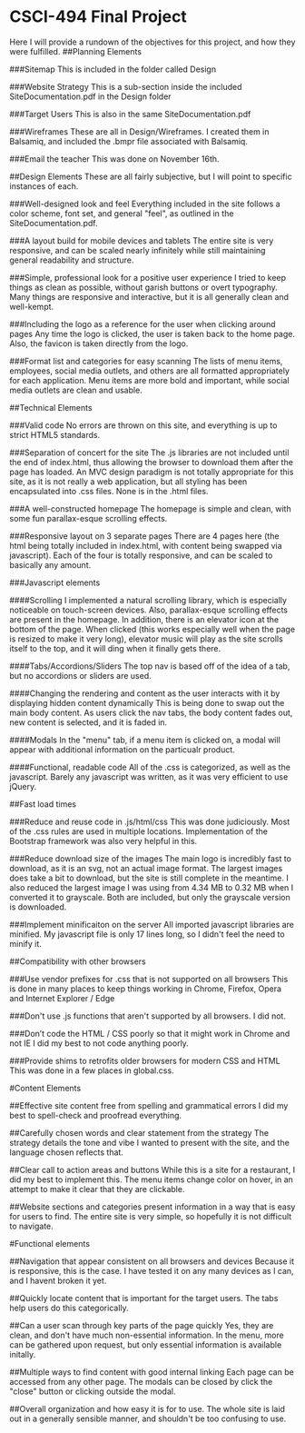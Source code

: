 # CSCI-494 Final Project
Here I will provide a rundown of the objectives for this project, and how they were fulfilled. 
##Planning Elements

###Sitemap
This is included in the folder called Design
	
###Website Strategy
This is a sub-section inside the included SiteDocumentation.pdf in the Design folder
	
###Target Users
This is also in the same SiteDocumentation.pdf
	
###Wireframes
These are all in Design/Wireframes. I created them in Balsamiq, and included the .bmpr file associated with Balsamiq.

###Email the teacher
This was done on November 16th.
	
##Design Elements
These are all fairly subjective, but I will point to specific instances of each.
	
###Well-designed look and feel
Everything included in the site follows a color scheme, font set, and general "feel", as outlined in the SiteDocumentation.pdf.
	
###A layout build for mobile devices and tablets
The entire site is very responsive, and can be scaled nearly infinitely while still maintaining general readability and structure.
	
###Simple, professional look for a positive user experience
I tried to keep things as clean as possible, without garish buttons or overt typography. Many things are responsive and interactive, but it is all generally clean and well-kempt.
	
###Including the logo as a reference for the user when clicking around pages
Any time the logo is clicked, the user is taken back to the home page. Also, the favicon is taken directly from the logo. 
	
###Format list and categories for easy scanning
The lists of menu items, employees, social media outlets, and others are all formatted appropriately for each application. Menu items are more bold and important, while social media outlets are clean and usable.
	
##Technical Elements
	
###Valid code
No errors are thrown on this site, and everything is up to strict HTML5 standards.

###Separation of concert for the site
The .js libraries are not included until the end of index.html, thus allowing the browser to download them after the page has loaded. 
An MVC design paradigm is not totally appropriate for this site, as it is not really a web application, but all styling has been encapsulated into .css files. None is in the .html files.

###A well-constructed homepage
The homepage is simple and clean, with some fun parallax-esque scrolling effects. 

###Responsive layout on 3 separate pages
There are 4 pages here (the html being totally included in index.html, with content being swapped via javascript). Each of the four is totally responsive, and can be scaled to basically any amount.

###Javascript elements

####Scrolling
I implemented a natural scrolling library, which is especially noticeable on touch-screen devices. Also, parallax-esque scrolling effects are present in the homepage. In addition, there is an elevator icon at the bottom of the page. When clicked (this works especially well when the page is resized to make it very long), elevator music will play as the site scrolls itself to the top, and it will ding when it finally gets there.

####Tabs/Accordions/Sliders
The top nav is based off of the idea of a tab, but no accordions or sliders are used. 

####Changing the rendering and content as the user interacts with it by displaying hidden content dynamically
This is being done to swap out the main body content. As users click the nav tabs, the body content fades out, new content is selected, and it is faded in.

####Modals
In the "menu" tab, if a menu item is clicked on, a modal will appear with additional information on the particualr product.
	
####Functional, readable code
All of the .css is categorized, as well as the javascript. Barely any javascript was written, as it was very efficient to use jQuery.

##Fast load times
	
###Reduce and reuse code in .js/html/css
This was done judiciously. Most of the .css rules are used in multiple locations. Implementation of the Bootstrap framework was also very helpful in this.

###Reduce download size of the images
The main logo is incredibly fast to download, as it is an svg, not an actual image format. The largest images does take a bit to download, but the site is still complete in the meantime.
I also reduced the largest image I was using from 4.34 MB to 0.32 MB when I converted it to grayscale. Both are included, but only the grayscale version is downloaded.

###Implement minificaiton on the server
All imported javascript libraries are minified. My javascript file is only 17 lines long, so I didn't feel the need to minify it.

##Compatibility with other browsers

###Use vendor prefixes for .css that is not supported on all browsers
This is done in many places to keep things working in Chrome, Firefox, Opera and Internet Explorer / Edge

###Don't use .js functions that aren't supported by all browsers.
I did not.

###Don’t code the HTML / CSS poorly so that it might work in Chrome and not IE
I did my best to not code anything poorly.

###Provide shims to retrofits older browsers for modern CSS and HTML
This was done in a few places in global.css.

#Content Elements
	
##Effective site content free from spelling and grammatical errors
I did my best to spell-check and proofread everything. 

##Carefully chosen words and clear statement from the strategy
The strategy details the tone and vibe I wanted to present with the site, and the language chosen reflects that.

##Clear call to action areas and buttons
While this is a site for a restaurant, I did my best to implement this. The menu items change color on hover, in an attempt to make it clear that they are clickable.

##Website sections and categories present information in a way that is easy for users to find.
The entire site is very simple, so hopefully it is not difficult to navigate.

#Functional elements

##Navigation that appear consistent on all browsers and devices
Because it is responsive, this is the case. I have tested it on any many devices as I can, and I havent broken it yet.

##Quickly locate content that is important for the target users.
The tabs help users do this categorically. 

##Can a user scan through key parts of the page quickly
Yes, they are clean, and don't have much non-essential information. In the menu, more can be gathered upon request, but only essential information is available initally.

##Multiple ways to find content with good internal linking
Each page can be accessed from any other page. The modals can be closed by click the "close" button or clicking outside the modal.

##Overall organization and how easy it is for to use.
The whole site is laid out in a generally sensible manner, and shouldn't be too confusing to use.